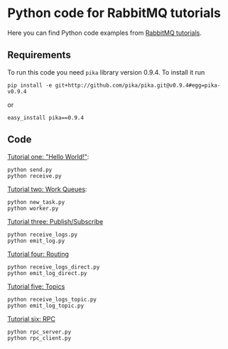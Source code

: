 # Python code for RabbitMQ tutorials

Here you can find Python code examples from [RabbitMQ
tutorials](http://www.rabbitmq.com/getstarted.html).

## Requirements

To run this code you need `pika` library version 0.9.4. To install it run

    pip install -e git+http://github.com/pika/pika.git@v0.9.4#egg=pika-v0.9.4

or

    easy_install pika==0.9.4


## Code

[Tutorial one: "Hello World!"](http://www.rabbitmq.com/tutorial-one-python.html):

    python send.py
    python receive.py


[Tutorial two: Work Queues](http://www.rabbitmq.com/tutorial-two-python.html):

    python new_task.py
    python worker.py


[Tutorial three: Publish/Subscribe](http://www.rabbitmq.com/tutorial-three-python.html)

    python receive_logs.py
    python emit_log.py


[Tutorial four: Routing](http://www.rabbitmq.com/tutorial-four-python.html)

    python receive_logs_direct.py
    python emit_log_direct.py


[Tutorial five: Topics](http://www.rabbitmq.com/tutorial-five-python.html)

    python receive_logs_topic.py
    python emit_log_topic.py


[Tutorial six: RPC](http://www.rabbitmq.com/tutorial-six-python.html)

    python rpc_server.py
    python rpc_client.py
